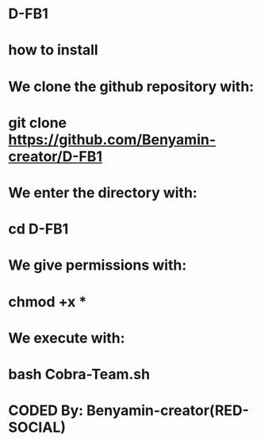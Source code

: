 # D-FB1

# how to install

# We clone the github repository with:

# git clone https://github.com/Benyamin-creator/D-FB1
# We enter the directory with:
 
# cd D-FB1 

# We give permissions with:

# chmod +x *

# We execute with:

# 

# bash Cobra-Team.sh

# CODED By: Benyamin-creator(RED-SOCIAL)


